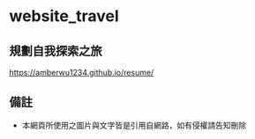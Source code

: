 #  website_travel

## 規劃自我探索之旅
https://amberwu1234.github.io/resume/

## 備註
- 本網頁所使用之圖片與文字皆是引用自網路，如有侵權請告知刪除
